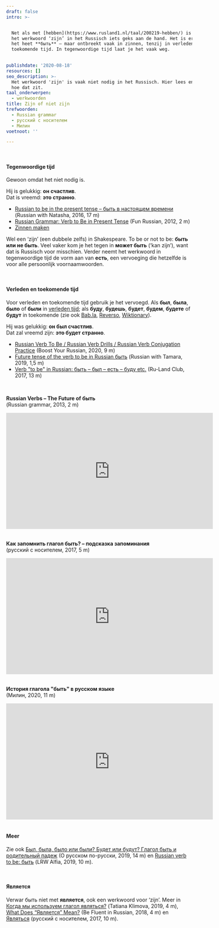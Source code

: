 ```yaml
---
draft: false
intro: >-


  Net als met [hebben](https://www.rusland1.nl/taal/200219-hebben/) is ook met
  het werkwoord ‘zijn’ in het Russisch iets geks aan de hand. Het is er wel –
  het heet **быть** – maar ontbreekt vaak in zinnen, tenzij in verleden of
  toekomende tijd. In tegenwoordige tijd laat je het vaak weg.

   
publishdate: '2020-08-18'
resources: []
seo_description: >-
  Het werkwoord 'zijn' is vaak niet nodig in het Russisch. Hier lees en leer je
  hoe dat zit.
taal_onderwerpen:
  - werkwoorden
title: Zijn of niet zijn
trefwoorden:
  - Russian grammar
  - русский с носителем
  - Милин
voetnoot: ''

---
```



<br/>

#### Tegenwoordige tijd

Gewoon omdat het niet nodig is.

Hij is gelukkig: **он счастлив**.<br/>Dat is vreemd: **это странно**.



- [Russian to be in the present tense – быть в настоящем времени](https://youtu.be/VX7k8umO7to) (Russian with Natasha, 2016, 17 m) 
- [Russian Grammar: Verb to Be in Present Tense](https://youtu.be/pBOJXGDlzVA) (Fun Russian, 2012, 2 m)
- [Zinnen maken](https://www.rusland1.nl/taal/190525-zinnen-maken/)


Wel een ‘zijn’ (een dubbele zelfs) in Shakespeare. To be or not to be: **быть или не быть**. Veel vaker kom je het tegen in **может быть** (‘kan zijn’), want dat is Russisch voor misschien. Verder neemt het werkwoord in tegenwoordige tijd de vorm aan van **есть**, een vervoeging die hetzelfde is voor alle persoonlijk voornaamwoorden.

<br/>

#### Verleden en toekomende tijd

Voor verleden en toekomende tijd gebruik je het vervoegd. Als **был**, **была**, **было** of **были** in [verleden tijd](https://www.rusland1.nl/taal/200217-verleden-tijd/); als **буду**, **будешь**, **будет**, **будем**, **будете** of **будут** in toekomende (zie ook [Bab.la](https://www.babla.ru/%D1%81%D0%BF%D1%80%D1%8F%D0%B6%D0%B5%D0%BD%D0%B8%D1%8F/%D1%80%D1%83%D1%81%D1%81%D0%BA%D0%B8%D0%B9/%D0%B1%D1%8B%D1%82%D1%8C), [Reverso](https://glagol.reverso.net/%D1%81%D0%BF%D1%80%D1%8F%D0%B6%D0%B5%D0%BD%D0%B8%D0%B5-%D1%80%D1%83%D1%81%D1%81%D0%BA%D0%B8%D0%B9-%D0%B3%D0%BB%D0%B0%D0%B3%D0%BE%D0%BB-%D0%B1%D1%8B%D1%82%D1%8C.html), [Wiktionary](https://ru.wiktionary.org/wiki/%D0%B1%D1%8B%D1%82%D1%8C)).

Hij was gelukkig: **он был счастлив**.<br/>Dat zal vreemd zijn: **это будет странно**. 



- [Russian Verb To Be / Russian Verb Drills / Russian Verb Conjugation Practice](https://youtu.be/ohHLWinGmyA) (Boost Your Russian, 2020, 9 m)
- [Future tense of the verb to be in Russian быть](https://youtu.be/7RXJDY4UE84) (Russian with Tamara, 2019, 1,5 m)
- [Verb "to be" in Russian: быть – был – есть – буду etc.](https://www.youtube.com/watch?v=TYd9rm7z6V8) (Ru-Land Club, 2017, 13 m)



<br/>

**Russian Verbs – The Future of быть**<br/>
(Russian grammar, 2013, 2 m)

 <iframe width="560" height="315" src="https://www.youtube.com/embed/gajqybvCjt0" frameborder="0" allow="accelerometer; autoplay; encrypted-media; gyroscope; picture-in-picture" allowfullscreen></iframe>


<br/>
<br/> 

**Как запомнить глагол быть? – подсказка запоминания**<br/>
(русский с носителем, 2017, 5 m)



<iframe width="560" height="315" src="https://www.youtube.com/embed/tonuly_80X8" frameborder="0" allow="accelerometer; autoplay; encrypted-media; gyroscope; picture-in-picture" allowfullscreen></iframe> 

<br/>
<br/>

**История глагола "быть" в русском языке**<br/>
(Милин, 2020, 11 m)



<iframe width="560" height="315" src="https://www.youtube.com/embed/HRjAAgylHfA" frameborder="0" allow="accelerometer; autoplay; encrypted-media; gyroscope; picture-in-picture" allowfullscreen></iframe> 


 <br/>
<br/>
 

#### Meer

Zie ook [Был, была, было или были? Будет или будут? Глагол быть и родительный падеж](https://youtu.be/-_S5sRB83uo) (О русском по-русски, 2019, 14 m) en [Russian verb to be: быть](https://youtu.be/F6418XbU7Hs) (LRW Alfia, 2019, 10 m).


<br/>
  

#### Является

Verwar быть niet met **является**, ook een werkwoord voor ‘zijn’. Meer in [Когда мы используем глагол являться?](https://youtu.be/Y7H_7h2ieII) (Tatiana Klimova, 2019, 4 m), [What Does “Является” Mean?](https://youtu.be/XqtPr2iJbsQ) (Be Fluent in Russian, 2018, 4 m) en [Являться](https://youtu.be/GiHJBIkePTU) (русский с носителем, 2017, 10 m).

 



 